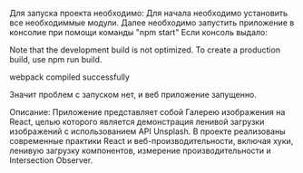Для запуска проекта необходимо:
Для начала необходимо установить все необходиммые модули. 
Далее необходимо запустить приложение в консолие при помощи команды "npm start"
Если консоль выдало:

Note that the development build is not optimized.
To create a production build, use npm run build.

webpack compiled successfully

Значит проблем с запуском нет, и веб приложение запущенно.

Описание:
Приложение представляет собой Галерею изображения на React, целью которого является демонстрация ленивой загрузки изображений с использованием API Unsplash. В проекте реализованы современные практики React и веб-производительности, включая хуки, ленивую загрузку компонентов, измерение производительности и Intersection Observer.